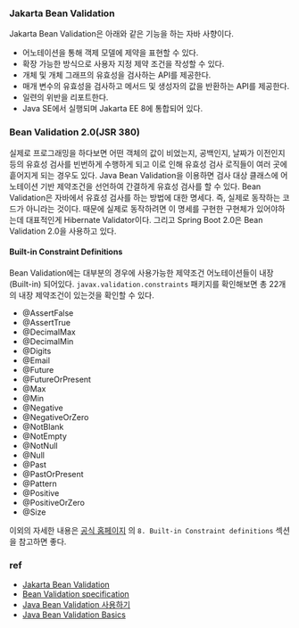 ### Jakarta Bean Validation
Jakarta Bean Validation은 아래와 같은 기능을 하는 자바 사향이다.
 - 어노테이션을 통해 객제 모델에 제약을 표현할 수 있다.
 - 확장 가능한 방식으로 사용자 지정 제약 조건을 작성할 수 있다.
 - 개체 및 개체 그래프의 유효성을 검사하는 API를 제공한다.
 - 매개 변수의 유효성을 검사하고 메서드 및 생성자의 값을 반환하는 API를 제공한다.
 - 일련의 위반을 리포트한다.
 - Java SE에서 실행되며 Jakarta EE 8에 통합되어 있다.

### Bean Validation 2.0(JSR 380)
실제로 프로그래밍을 하다보면 어떤 객체의 값이 비었는지, 공백인지, 날짜가 이전인지 등의 유효성 검사를 빈번하게 수행하게 되고
이로 인해 유효성 검사 로직들이 여러 곳에 흩어지게 되는 경우도 있다. Java Bean Validation을 이용하면 검사 대상 클래스에
어노테이션 기반 제약조건을 선언하여 간결하게 유효성 검사를 할 수 있다.
Bean Validation은 자바에서 유효성 검사를 하는 방법에 대한 명세다. 즉, 실제로 동작하는 코드가 아니라는 것이다.
때문에 실제로 동작하려면 이 명세를 구현한 구현체가 있어야하는데 대표적인게 Hibernate Validator이다.
그리고 Spring Boot 2.0은 Bean Validation 2.0을 사용하고 있다.

#### Built-in Constraint Definitions
Bean Validation에는 대부분의 경우에 사용가능한 제약조건 어노테이션들이 내장(Built-in) 되어있다.
```javax.validation.constraints``` 패키지를 확인해보면 총 22개의 내장 제약조건이 있는것을 확인할 수 있다.

- @AssertFalse
- @AssertTrue
- @DecimalMax
- @DecimalMin
- @Digits
- @Email
- @Future
- @FutureOrPresent
- @Max
- @Min
- @Negative
- @NegativeOrZero
- @NotBlank
- @NotEmpty
- @NotNull
- @Null
- @Past
- @PastOrPresent
- @Pattern
- @Positive
- @PositiveOrZero
- @Size

이외의 자세한 내용은 [공식 홈페이지](https://beanvalidation.org/2.0/spec/#builtinconstraints) 의 ```8. Built-in Constraint definitions```
섹션을 참고하면 좋다.

### ref
 - [Jakarta Bean Validation](https://beanvalidation.org/)
 - [Bean Validation specification](https://beanvalidation.org/2.0-jsr380/spec/)
 - [Java Bean Validation 사용하기](https://do-study.tistory.com/99)
 - [Java Bean Validation Basics](https://www.baeldung.com/javax-validation)